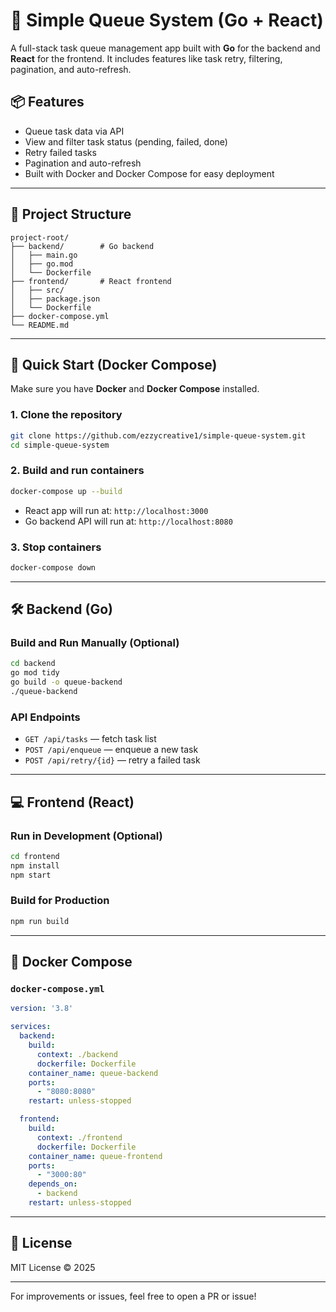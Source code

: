 # 🧩 Simple Queue System (Go + React)

A full-stack task queue management app built with **Go** for the backend and **React** for the frontend. It includes features like task retry, filtering, pagination, and auto-refresh.

## 📦 Features

- Queue task data via API
- View and filter task status (pending, failed, done)
- Retry failed tasks
- Pagination and auto-refresh
- Built with Docker and Docker Compose for easy deployment

---

## 📁 Project Structure

```
project-root/
├── backend/        # Go backend
│   ├── main.go
│   ├── go.mod
│   └── Dockerfile
├── frontend/       # React frontend
│   ├── src/
│   ├── package.json
│   └── Dockerfile
├── docker-compose.yml
└── README.md
```

---

## 🚀 Quick Start (Docker Compose)

Make sure you have **Docker** and **Docker Compose** installed.

### 1. Clone the repository
```bash
git clone https://github.com/ezzycreative1/simple-queue-system.git
cd simple-queue-system
```

### 2. Build and run containers
```bash
docker-compose up --build
```

- React app will run at: `http://localhost:3000`
- Go backend API will run at: `http://localhost:8080`

### 3. Stop containers
```bash
docker-compose down
```

---

## 🛠 Backend (Go)

### Build and Run Manually (Optional)
```bash
cd backend
go mod tidy
go build -o queue-backend
./queue-backend
```

### API Endpoints
- `GET /api/tasks` — fetch task list
- `POST /api/enqueue` — enqueue a new task
- `POST /api/retry/{id}` — retry a failed task

---

## 💻 Frontend (React)

### Run in Development (Optional)
```bash
cd frontend
npm install
npm start
```

### Build for Production
```bash
npm run build
```

---

## 🐳 Docker Compose

### `docker-compose.yml`
```yaml
version: '3.8'

services:
  backend:
    build:
      context: ./backend
      dockerfile: Dockerfile
    container_name: queue-backend
    ports:
      - "8080:8080"
    restart: unless-stopped

  frontend:
    build:
      context: ./frontend
      dockerfile: Dockerfile
    container_name: queue-frontend
    ports:
      - "3000:80"
    depends_on:
      - backend
    restart: unless-stopped
```

---

## 📝 License

MIT License © 2025

---

For improvements or issues, feel free to open a PR or issue!
